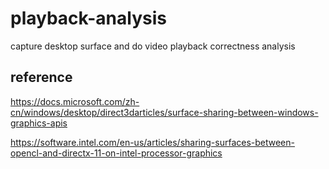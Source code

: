 # playback-analysis
capture desktop surface and do video playback correctness analysis

## reference
https://docs.microsoft.com/zh-cn/windows/desktop/direct3darticles/surface-sharing-between-windows-graphics-apis

https://software.intel.com/en-us/articles/sharing-surfaces-between-opencl-and-directx-11-on-intel-processor-graphics

